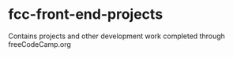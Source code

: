 # fcc-front-end-projects
Contains projects and other development work completed through freeCodeCamp.org
